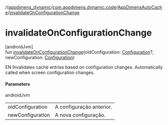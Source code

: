 //[appdimens_dynamic](../../../README.md)/[com.appdimens.dynamic.code](../README.md)/[AppDimensAutoCache](README.md)/[invalidateOnConfigurationChange](invalidate-on-configuration-change.md)

# invalidateOnConfigurationChange

[androidJvm]\
fun [invalidateOnConfigurationChange](invalidate-on-configuration-change.md)(oldConfiguration: [Configuration](https://developer.android.com/reference/kotlin/android/content/res/Configuration.html)?, newConfiguration: [Configuration](https://developer.android.com/reference/kotlin/android/content/res/Configuration.html))

EN Invalidates cache entries based on configuration changes. Automatically called when screen configuration changes.

#### Parameters

androidJvm

| | |
|---|---|
| oldConfiguration | A configuração anterior. |
| newConfiguration | A nova configuração. |